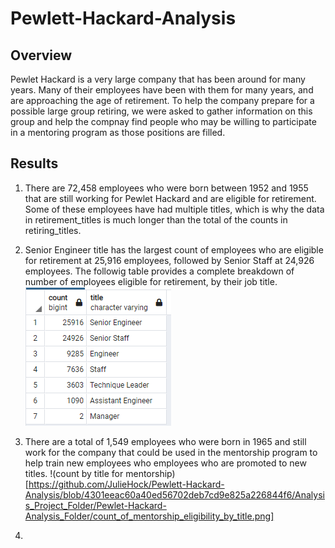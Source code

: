 # Pewlett-Hackard-Analysis

## Overview

Pewlet Hackard is a very large company that has been around for many years.  Many of their employees have been with them for many years, and are approaching the age of retirement.  To help the company prepare for a possible large group retiring, we were asked to gather information on this group and help the compnay find people who may be willing to participate in a mentoring program as those positions are filled.  

## Results

1. There are 72,458 employees who were born between 1952 and 1955 that are still working for Pewlet Hackard and are eligible for retirement.  Some of these employees have had multiple titles, which is why the data in retirement_titles is much longer than the total of the counts in retiring_titles.

2. Senior Engineer title has the largest count of employees who are eligible for retirement at 25,916 employees, followed by Senior Staff at 24,926 employees. The followig table provides a complete breakdown of number of employees eligible for retirement, by their job title.
![count by title picture](https://github.com/JulieHock/Pewlett-Hackard-Analysis/blob/main/Analysis_Project_Folder/Pewlet-Hackard-Analysis_Folder/retiring_by_title.png)

3. There are a total of 1,549 employees who were born in 1965 and still work for the company that could be used in the mentorship program to help train new employees who employees who are promoted to new titles. 
!(count by title for mentorship)[https://github.com/JulieHock/Pewlett-Hackard-Analysis/blob/4301eeac60a40ed56702deb7cd9e825a226844f6/Analysis_Project_Folder/Pewlet-Hackard-Analysis_Folder/count_of_mentorship_eligibility_by_title.png]

4. 
